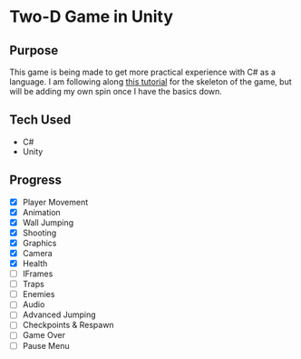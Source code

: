 # Two-D Game in Unity

## Purpose
This game is being made to get more practical experience with C# as a language. I am following along [this tutorial](https://www.youtube.com/watch?v=TcranVQUQ5U) for the skeleton of the game,
but will be adding my own spin once I have the basics down.

## Tech Used
- C#
- Unity

## Progress
- [x] Player Movement
- [x] Animation
- [x] Wall Jumping
- [x] Shooting
- [x] Graphics
- [x] Camera
- [x] Health
- [ ] IFrames
- [ ] Traps
- [ ] Enemies
- [ ] Audio
- [ ] Advanced Jumping
- [ ] Checkpoints & Respawn
- [ ] Game Over
- [ ] Pause Menu
